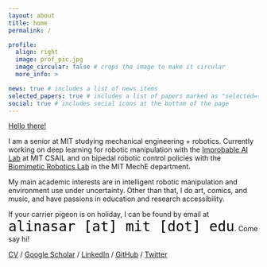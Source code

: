 ```yaml
---
layout: about
title: home
permalink: /

profile:
  align: right
  image: prof_pic.jpg
  image_circular: false # crops the image to make it circular
  more_info: >

news: true # includes a list of news items
selected_papers: true # includes a list of papers marked as "selected={true}"
social: true # includes social icons at the bottom of the page
---
```


[Hello there!](https://www.youtube.com/watch?v=rEq1Z0bjdwc)

I am a senior at MIT studying mechanical engineering + robotics. Currently working on deep learning for robotic manipulation with the [Improbable AI Lab](https://people.csail.mit.edu/pulkitag/) at MIT CSAIL and on bipedal robotic control policies with the [Biomimetic Robotics Lab](https://biomimetics.mit.edu/) in the MIT MechE department.

My main academic interests are in intelligent robotic manipulation and environment use under uncertainty. Other than that, I do art, comics, and music, and have passions in education and research accessibility.

If your carrier pigeon is on holiday, I can be found by email at <span style="color: #000000; font-family: monospace; font-size: 2em;">alinasar [at] mit [dot] edu</span>. Come say hi!

[CV](https://drive.google.com/file/d/1EudPE4kUueknEAi1yJrfJhub2iIMgJsQ/view?usp=sharing)  /  [Google Scholar](https://scholar.google.com/citations?hl=en&user=3-k-F_kAAAAJ)  /  [LinkedIn](https://www.linkedin.com/in/alina-sarmiento/)  /  [GitHub](https://github.com/alinasarmiento)  /  [Twitter](https://twitter.com/greysarmi)
